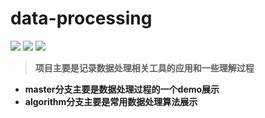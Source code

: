 # data-processing

[![](https://img.shields.io/badge/Haoran-ML-blue.svg)](https://github.com/UESTCYangHR/data-processing) [![](https://img.shields.io/static/v1.svg?label=&message=996.icu&color=ff69b4)](https://996.icu/#/zh_CN) [![](https://img.shields.io/badge/Love-ZC-red.svg)](https://www.google.com/url?sa=i&source=images&cd=&ved=2ahUKEwi6jZ6crdvhAhWUF4gKHfEnCE8QjRx6BAgBEAU&url=https%3A%2F%2Fwww.baidu.com%2Fssid%3D0412c9facbc0bed1bbf7bba8d8d1f155%2Ffrom%3D844b%2Fs%3Fword%3D%25E7%25A9%25BA%25E7%2588%25B1%25E5%25BF%2583%25E7%25AC%25A6%25E5%258F%25B7%26ts%3D4551376%26t_kt%3D0%26ie%3Dutf-8%26fm_kl%3D021394be2f%26rsv_iqid%3D2543127047%26rsv_t%3D1d09eGoxkJ1wVsgUI3Nbv0Dip4JKRvcDB8hX1T9nvSDbg%25252FJthi5QVpfoZg%26sa%3Dis_1%26ms%3D1%26rsv_pq%3D2543127047%26rsv_sug4%3D5684%26ss%3D101%26inputT%3D2962%26rq%3D%25E7%25A9%25BAai%25E2%2580%2586xin&psig=AOvVaw3dvNwgXU7QcT6r05VcrJCL&ust=1555735689927981)

>**项目主要是记录数据处理相关工具的应用和一些理解过程**
- **master分支主要是数据处理过程的一个demo展示**
- **algorithm分支主要是常用数据处理算法展示**
